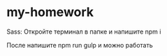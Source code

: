 # my-homework

Sass: Откройте терминал в папке  и напишите npm i

После напишите npm run gulp и можно работать